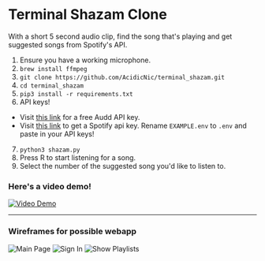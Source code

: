 # Terminal Shazam Clone
With a short 5 second audio clip, find the song that's playing and get suggested songs from Spotify's API.

1. Ensure you have a working microphone.
2. `brew install ffmpeg`
3. `git clone https://github.com/AcidicNic/terminal_shazam.git`
4. `cd terminal_shazam`
5. `pip3 install -r requirements.txt`
6. API keys!
  - Visit [this link](https://t.me/auddbot?start=api "https://t.me/auddbot?start=api") for a free Audd API key.
  - Visit [this link](https://developer.spotify.com/dashboard/) to get a Spotify api key.
  Rename `EXAMPLE.env` to `.env` and paste in your API keys!
7. `python3 shazam.py`
8. Press R to start listening for a song.
9. Select the number of the suggested song you'd like to listen to.

### Here's a video demo!
[![Video Demo](https://i.imgur.com/ZYLd9ib.png)](https://youtu.be/pP2xTfOoLXk)

---

### Wireframes for possible webapp
![Main Page](https://i.imgur.com/eHKAdaU.png "Main Page")
![Sign In](https://i.imgur.com/MvtPFTL.png "Sign In")
![Show Playlists](https://i.imgur.com/QmDy6Mo.png "Show Playlists")
